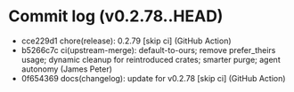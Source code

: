 # Commit log (v0.2.78..HEAD)
* cce229d1 chore(release): 0.2.79 [skip ci] (GitHub Action)
* b5266c7c ci(upstream-merge): default-to-ours; remove prefer_theirs usage; dynamic cleanup for reintroduced crates; smarter purge; agent autonomy (James Peter)
* 0f654369 docs(changelog): update for v0.2.78 [skip ci] (GitHub Action)

